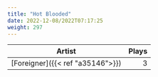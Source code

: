 ```yaml
---
title: "Hot Blooded"
date: 2022-12-08/2022T07:17:25
weight: 297
---
```




 Artist | Plays 
----- | -----:
[Foreigner]({{< ref "a35146">}}) | 3
